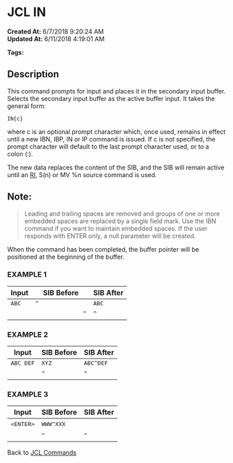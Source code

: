 # JCL IN

**Created At:** 6/7/2018 9:20:24 AM  
**Updated At:** 6/11/2018 4:19:01 AM  

**Tags:**
<badge text='jcl' vertical='middle' />
<badge text='buffer' vertical='middle' />

## Description 

This command prompts for input and places it in the secondary input buffer. Selects the secondary input buffer as the active buffer input. It takes the general form:

```
IN{c}
```

where c is an optional prompt character which, once used, remains in effect until a new IBN, IBP, IN or IP command is issued. If c is not specified, the prompt character will default to the last prompt character used, or to a colon (:).

The new data replaces the content of the SIB, and the SIB will remain active until an [RI](http://jbase.com/r5/knowledgebase/manuals/3.0/30manpages/man/jcl2_JCL.RI.htm), S(n) or MV %n source command is used.



## Note: 


> Leading and trailing spaces are removed and groups of one or more embedded spaces are replaced by a single field mark. Use the IBN command if you want to maintain embedded spaces. If the user responds with ENTER only, a null parameter will be created.


When the command has been completed, the buffer pointer will be positioned at the beginning of the buffer.



### EXAMPLE 1


| Input <br> | SIB Before <br> | SIB After <br> |
| --- | --- | --- |
| <samp>ABC</samp><br> | <samp>^</samp><br> | <samp>ABC</samp><br> |
| <br> | <samp>&nbsp; &nbsp; &nbsp; &nbsp; &nbsp; &nbsp; &nbsp; ^</samp><br> | <samp>^</samp><br> |




### EXAMPLE 2


| Input <br> | SIB Before <br> | SIB After <br> |
| --- | --- | --- |
| <samp>ABC DEF</samp><br> | <samp>XYZ</samp><br> | <samp>ABC^DEF</samp><br> |
| <br> | <samp>^</samp><br> | <samp>^</samp><br> |




### EXAMPLE 3


| Input<br> | SIB Before<br> | SIB After <br> |
| --- | --- | --- |
| <samp>&lt;ENTER&gt;</samp><br> | <samp>WWW^XXX</samp><br> | <br> |
| <br> | <samp>^</samp><br> | <samp>^</samp><br> |




Back to [JCL Commands](jcl-commands)
